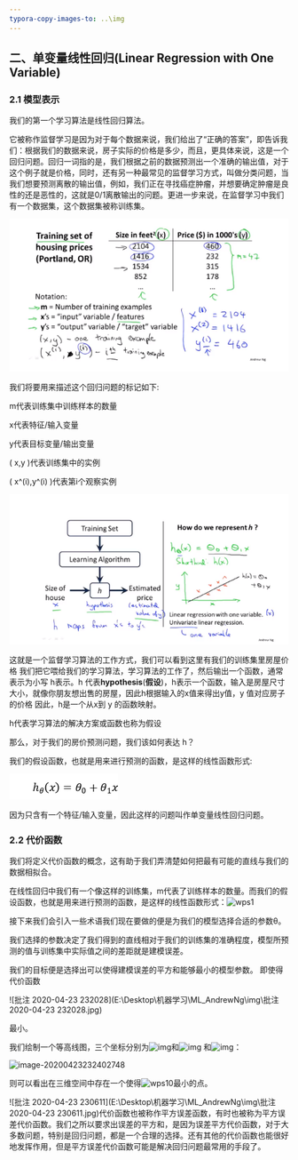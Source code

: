 ```yaml
---
typora-copy-images-to: ..\img
---
```


## 二、单变量线性回归(Linear Regression with One Variable)

### 2.1 模型表示

我们的第一个学习算法是线性回归算法。

它被称作监督学习是因为对于每个数据来说，我们给出了“正确的答案”，即告诉我们：根据我们的数据来说，房子实际的价格是多少，而且，更具体来说，这是一个回归问题。回归一词指的是，我们根据之前的数据预测出一个准确的输出值，对于这个例子就是价格，同时，还有另一种最常见的监督学习方式，叫做分类问题，当我们想要预测离散的输出值，例如，我们正在寻找癌症肿瘤，并想要确定肿瘤是良性的还是恶性的，这就是0/1离散输出的问题。更进一步来说，在监督学习中我们有一个数据集，这个数据集被称训练集。

![image-20200423223248564](..\img\image-20200423223248564.png)

我们将要用来描述这个回归问题的标记如下:

m代表训练集中训练样本的数量

x代表特征/输入变量

y代表目标变量/输出变量

( x,y )代表训练集中的实例

( x^(i),y^(i) )代表第i个观察实例

![image-20200423224054401](..\img\image-20200423224054401.png)

这就是一个监督学习算法的工作方式，我们可以看到这里有我们的训练集里房屋价格
我们把它喂给我们的学习算法，学习算法的工作了，然后输出一个函数，通常表示为小写 h表示。h 代表**hypothesis**(**假设**)，h表示一个函数，输入是房屋尺寸大小，就像你朋友想出售的房屋，因此h根据输入的x值来得出y值，y 值对应房子的价格 因此，h是一个从x到 y 的函数映射。

h代表学习算法的解决方案或函数也称为假设

那么，对于我们的房价预测问题，我们该如何表达 h？

我们的假设函数，也就是用来进行预测的函数，是这样的线性函数形式:

![img](../img/wps1.jpg)

因为只含有一个特征/输入变量，因此这样的问题叫作单变量线性回归问题。

### 2.2 代价函数

我们将定义代价函数的概念，这有助于我们弄清楚如何把最有可能的直线与我们的数据相拟合。

在线性回归中我们有一个像这样的训练集，m代表了训练样本的数量。而我们的假设函数，也就是用来进行预测的函数，是这样的线性函数形式：![wps1](E:\Desktop\机器学习\ML_AndrewNg\img\wps1.jpg)

接下来我们会引入一些术语我们现在要做的便是为我们的模型选择合适的参数θ。

我们选择的参数决定了我们得到的直线相对于我们的训练集的准确程度，模型所预测的值与训练集中实际值之间的差距就是建模误差。

我们的目标便是选择出可以使得建模误差的平方和能够最小的模型参数。 即使得代价函数

![批注 2020-04-23 232028](E:\Desktop\机器学习\ML_AndrewNg\img\批注 2020-04-23 232028.jpg)

最小。

我们绘制一个等高线图，三个坐标分别为![img](E:\Desktop\机器学习\ML_AndrewNg\img\wps8.jpg)和![img](file:///C:\Users\XUYING~1\AppData\Local\Temp\ksohtml2628\wps9.jpg) 和![img](file:///C:\Users\XUYING~1\AppData\Local\Temp\ksohtml2628\wps10.jpg)：

![image-20200423232402748](E:\Desktop\机器学习\ML_AndrewNg\img\image-20200423232402748.png)

则可以看出在三维空间中存在一个使得![wps10](E:\Desktop\机器学习\ML_AndrewNg\img\wps10.jpg)最小的点。

![批注 2020-04-23 230611](E:\Desktop\机器学习\ML_AndrewNg\img\批注 2020-04-23 230611.jpg)代价函数也被称作平方误差函数，有时也被称为平方误差代价函数。我们之所以要求出误差的平方和，是因为误差平方代价函数，对于大多数问题，特别是回归问题，都是一个合理的选择。还有其他的代价函数也能很好地发挥作用，但是平方误差代价函数可能是解决回归问题最常用的手段了。